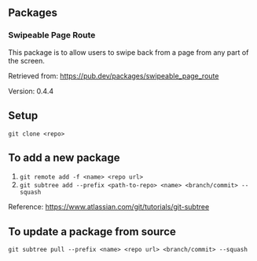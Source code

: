 ## Packages

### Swipeable Page Route

This package is to allow users to swipe back from a page from any part of the screen.

Retrieved from: https://pub.dev/packages/swipeable_page_route

Version: 0.4.4

## Setup

`git clone <repo>`

## To add a new package

1. `git remote add -f <name> <repo url>`
2. `git subtree add --prefix <path-to-repo> <name> <branch/commit> --squash`

Reference: https://www.atlassian.com/git/tutorials/git-subtree

## To update a package from source

`git subtree pull --prefix <name> <repo url> <branch/commit> --squash`
